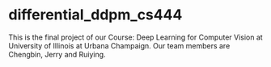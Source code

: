 # differential_ddpm_cs444
This is the final project of our Course: Deep Learning for Computer Vision at University of Illinois at Urbana Champaign. Our team members are Chengbin, Jerry and Ruiying.
